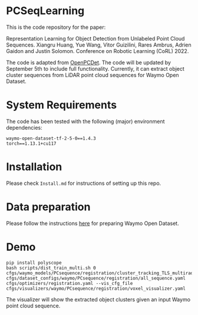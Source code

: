

# PCSeqLearning

This is the code repository for the paper:

Representation Learning for Object Detection from Unlabeled Point Cloud Sequences.
Xiangru Huang, Yue Wang, Vitor Guizilini, Rares Ambrus, Adrien Gaidon and Justin Solomon.
Conference on Robotic Learning (CoRL) 2022. 

The code is adapted from [OpenPCDet](https://github.com/open-mmlab/OpenPCDet). The code will be updated by September 5th to include full functionality. Currently, it can extract object cluster sequences from LiDAR point cloud sequences for Waymo Open Dataset.

# System Requirements

The code has been tested with the following (major) environment dependencies:
```
waymo-open-dataset-tf-2-5-0==1.4.3
torch==1.13.1+cu117
```

# Installation

Please check `Install.md` for instructions of setting up this repo. 

# Data preparation
Please follow the instructions [here](https://github.com/xiangruhuang/PCSeqLearning/blob/main/docs/GETTING_STARTED.md) for preparing Waymo Open Dataset.

# Demo
```
pip install polyscope
bash scripts/dist_train_multi.sh 0 cfgs/waymo_models/PCsequence/registration/cluster_tracking_TLS_multiradius_every8.yaml cfgs/dataset_configs/waymo/PCsequence/registration/all_sequence.yaml cfgs/optimizers/registration.yaml --vis_cfg_file cfgs/visualizers/waymo/PCsequence/registration/voxel_visualizer.yaml
```

The visualizer will show the extracted object clusters given an input Waymo point cloud sequence.
